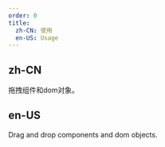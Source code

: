 ```yaml
---
order: 0
title:
  zh-CN: 使用
  en-US: Usage
---
```


## zh-CN

拖拽组件和dom对象。

## en-US

Drag and drop components and dom objects.
